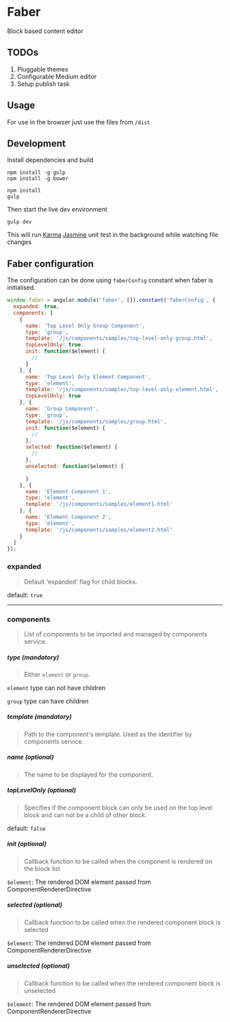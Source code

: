 Faber
=====

Block based content editor

## TODOs

1.	Pluggable themes
2.	Configurable Medium editor
3.	Setup publish task

## Usage

For use in the browser just use the files from `/dist`

## Development

Install dependencies and build

```
npm install -g gulp
npm install -g bower

npm install
gulp
```

Then start the live dev environment

```
gulp dev
```

This will run [Karma](http://karma-runner.github.io/) [Jasmine](http://jasmine.github.io/) unit test in the background while watching file changes

## Faber configuration

The configuration can be done using `faberConfig` constant when faber is initialised.

```javascript
window.faber = angular.module('faber', []).constant('faberConfig', {
  expanded: true,
  components: [
    {
      name: 'Top Level Only Group Component',
      type: 'group',
      template: '/js/components/samples/top-level-only-group.html',
      topLevelOnly: true,
      init: function($element) {
        //
      }
    }, {
      name: 'Top Level Only Element Component',
      type: 'element',
      template: '/js/components/samples/top-level-only-element.html',
      topLevelOnly: true
    }, {
      name: 'Group Component',
      type: 'group',
      template: '/js/components/samples/group.html',
      init: function($element) {
        //
      },
      selected: function($element) {
        //
      },
      unselected: function($element) {

      }
    }, {
      name: 'Element Component 1',
      type: 'element',
      template: '/js/components/samples/element1.html'
    }, {
      name: 'Element Component 2',
      type: 'element',
      template: '/js/components/samples/element2.html'
    }
  ]
});

```
### expanded

> Default 'expanded' flag for child blocks.

default: `true`

---

### components

> List of components to be imported and managed by components service.

##### type (mandatory)

> Either `element` or `group`.

`element` type can not have children

`group` type can have children

##### template (mandatory)

> Path to the component's template. Used as the identifier by components service.


##### name (optional)

> The name to be displayed for the component.

##### topLevelOnly (optional)

> Specifies if the component block can only be used on the top level block and can not be a child of other block.

default: `false`

##### init (optional)

> Callback function to be called when the component is rendered on the block list

`$element`: The rendered DOM element passed from ComponentRendererDirective

##### selected (optional)

> Callback function to be called when the rendered component block is selected

`$element`: The rendered DOM element passed from ComponentRendererDirective

##### unselected (optional)

> Callback function to be called when the rendered component block is unselected

`$element`: The rendered DOM element passed from ComponentRendererDirective
